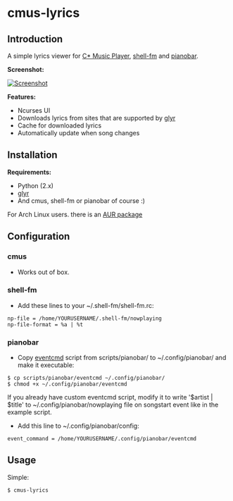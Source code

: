 cmus-lyrics
===========

Introduction
------------

A simple lyrics viewer for [C\* Music Player](http://cmus.sourceforge.net/), [shell-fm](http://nex.scrapping.cc/shell-fm/) and [pianobar](http://6xq.net/projects/pianobar/).

**Screenshot:**

[![Screenshot](http://ompldr.org/tZDBjMQ "screenshot")](http://ompldr.org/vZDBjMQ)


**Features:**

- Ncurses UI
- Downloads lyrics from sites that are supported by [glyr](https://github.com/sahib/glyr)
- Cache for downloaded lyrics
- Automatically update when song changes

Installation
------------

**Requirements:**

- Python (2.x)
- [glyr](https://github.com/sahib/glyr)
- And cmus, shell-fm or pianobar of course :)

For Arch Linux users. there is an [AUR package](https://aur.archlinux.org/packages.php?ID=57528)

Configuration
-------------

### cmus

- Works out of box.

### shell-fm

- Add these lines to your ~/.shell-fm/shell-fm.rc:

```
np-file = /home/YOURUSERNAME/.shell-fm/nowplaying
np-file-format = %a | %t
```

### pianobar

- Copy [eventcmd](https://raw.github.com/ok100/cmus-lyrics/master/scripts/pianobar/eventcmd) script from scripts/pianobar/ to ~/.config/pianobar/ and make it executable:

```
$ cp scripts/pianobar/eventcmd ~/.config/pianobar/
$ chmod +x ~/.config/pianobar/eventcmd
```

If you already have custom eventcmd script, modify it to write '$artist | $title' to ~/.config/pianobar/nowplaying file on songstart event like in the example script.

- Add this line to ~/.config/pianobar/config:

```
event_command = /home/YOURUSERNAME/.config/pianobar/eventcmd
```

Usage
-----
Simple:

	$ cmus-lyrics
